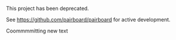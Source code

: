 This project has been deprecated.

See https://github.com/pairboard/pairboard for active development.

Coommmmitting new text